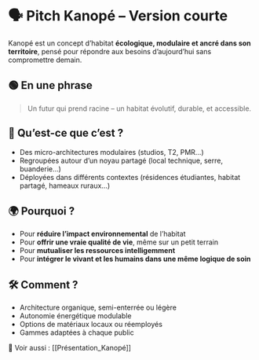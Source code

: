 # 🗣️ Pitch Kanopé – Version courte

Kanopé est un concept d’habitat **écologique, modulaire et ancré dans son territoire**, pensé pour répondre aux besoins d’aujourd’hui sans compromettre demain.

## 🟢 En une phrase

> Un futur qui prend racine – un habitat évolutif, durable, et accessible.

## 🧱 Qu’est-ce que c’est ?

- Des micro-architectures modulaires (studios, T2, PMR…)
- Regroupées autour d’un noyau partagé (local technique, serre, buanderie…)
- Déployées dans différents contextes (résidences étudiantes, habitat partagé, hameaux ruraux…)

## 🌍 Pourquoi ?

- Pour **réduire l’impact environnemental** de l’habitat
- Pour **offrir une vraie qualité de vie**, même sur un petit terrain
- Pour **mutualiser les ressources intelligemment**
- Pour **intégrer le vivant et les humains dans une même logique de soin**

## 🛠️ Comment ?

- Architecture organique, semi-enterrée ou légère
- Autonomie énergétique modulable
- Options de matériaux locaux ou réemployés
- Gammes adaptées à chaque public

📎 Voir aussi : [[Présentation_Kanopé]]
